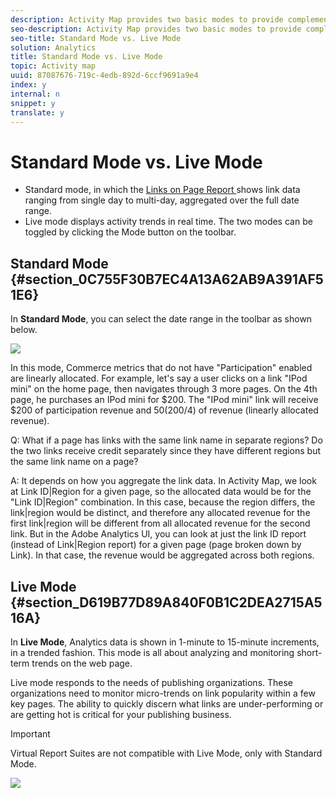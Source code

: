 ```yaml
---
description: Activity Map provides two basic modes to provide complementary reporting of page activity.
seo-description: Activity Map provides two basic modes to provide complementary reporting of page activity.
seo-title: Standard Mode vs. Live Mode
solution: Analytics
title: Standard Mode vs. Live Mode
topic: Activity map
uuid: 87087676-719c-4edb-892d-6ccf9691a9e4
index: y
internal: n
snippet: y
translate: y
---
```


# Standard Mode vs. Live Mode


* Standard mode, in which the [ Links on Page Report ](c_Links_report.md#concept_0A8CDEEE91104B2CBEBB55762CCD24D2)shows link data ranging from single day to multi-day, aggregated over the full date range.
* Live mode displays activity trends in real time.
The two modes can be toggled by clicking the Mode button on the toolbar. 

## Standard Mode {#section_0C755F30B7EC4A13A62AB9A391AF51E6}

In **Standard Mode**, you can select the date range in the toolbar as shown below. 

![](assets/standard_mode.png) 

In this mode, Commerce metrics that do not have "Participation" enabled are linearly allocated. For example, let's say a user clicks on a link "IPod mini" on the home page, then navigates through 3 more pages. On the 4th page, he purchases an IPod mini for $200. The "IPod mini" link will receive $200 of participation revenue and $50 ($200/4) of revenue (linearly allocated revenue). 

Q: What if a page has links with the same link name in separate regions? Do the two links receive credit separately since they have different regions but the same link name on a page? 

A: It depends on how you aggregate the link data. In Activity Map, we look at Link ID|Region for a given page, so the allocated data would be for the "Link ID|Region" combination. In this case, because the region differs, the link|region would be distinct, and therefore any allocated revenue for the first link|region will be different from all allocated revenue for the second link. But in the Adobe Analytics UI, you can look at just the link ID report (instead of Link|Region report) for a given page (page broken down by Link). In that case, the revenue would be aggregated across both regions. 

## Live Mode {#section_D619B77D89A840F0B1C2DEA2715A516A}

In **Live Mode**, Analytics data is shown in 1-minute to 15-minute increments, in a trended fashion. This mode is all about analyzing and monitoring short-term trends on the web page. 

Live mode responds to the needs of publishing organizations. These organizations need to monitor micro-trends on link popularity within a few key pages. The ability to quickly discern what links are under-performing or are getting hot is critical for your publishing business. 


>[!IMPORTANT]
>
>Virtual Report Suites are not compatible with Live Mode, only with Standard Mode.



![](assets/live_mode.png) 
